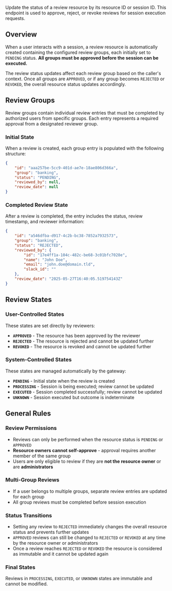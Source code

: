 Update the status of a review resource by its resource ID or session ID. This endpoint is used to approve, reject, or revoke reviews for session execution requests.

## Overview

When a user interacts with a session, a review resource is automatically created containing the configured review groups, each initially set to `PENDING` status. **All groups must be approved before the session can be executed.**

The review status updates affect each review group based on the caller's context. Once all groups are `APPROVED`, or if any group becomes `REJECTED` or `REVOKED`, the overall resource status updates accordingly.

## Review Groups

Review groups contain individual review entries that must be completed by authorized users from specific groups. Each entry represents a required approval from a designated reviewer group.

### Initial State

When a review is created, each group entry is populated with the following structure:

```json
{
    "id": "aaa257be-5cc9-401d-ae7e-18ae806d366a",
    "group": "banking",
    "status": "PENDING",
    "reviewed_by": null,
    "review_date": null
}
```

### Completed Review State

After a review is completed, the entry includes the status, review timestamp, and reviewer information:

```json
{
    "id": "a546dfba-d917-4c2b-bc38-7852a7932573",
    "group": "banking",
    "status": "REJECTED",
    "reviewed_by": {
        "id": "17e4ff1a-104c-482c-be68-3c01bfc7028e",
        "name": "John Doe",
        "email": "john.doe@domain.tld",
        "slack_id": ""
    },
    "review_date": "2025-05-27T16:40:05.519754143Z"
}
```

## Review States

### User-Controlled States

These states are set directly by reviewers:

- **`APPROVED`** - The resource has been approved by the reviewer
- **`REJECTED`** - The resource is rejected and cannot be updated further
- **`REVOKED`** - The resource is revoked and cannot be updated further

### System-Controlled States

These states are managed automatically by the gateway:

- **`PENDING`** - Initial state when the review is created
- **`PROCESSING`** - Session is being executed; review cannot be updated
- **`EXECUTED`** - Session completed successfully; review cannot be updated
- **`UNKNOWN`** - Session executed but outcome is indeterminate

## General Rules

### Review Permissions

- Reviews can only be performed when the resource status is `PENDING` or `APPROVED`
- **Resource owners cannot self-approve** - approval requires another member of the same group
- Users are only eligible to review if they are **not the resource owner** or are **administrators**

### Multi-Group Reviews

- If a user belongs to multiple groups, separate review entries are updated for each group
- All group reviews must be completed before session execution

### Status Transitions

- Setting any review to `REJECTED` immediately changes the overall resource status and prevents further updates
- `APPROVED` reviews can still be changed to `REJECTED` or `REVOKED` at any time by the resource owner or administrators
- Once a review reaches `REJECTED` or `REVOKED` the resource is considered as immutable and it cannot be updated again

### Final States

Reviews in `PROCESSING`, `EXECUTED`, or `UNKNOWN` states are immutable and cannot be modified.